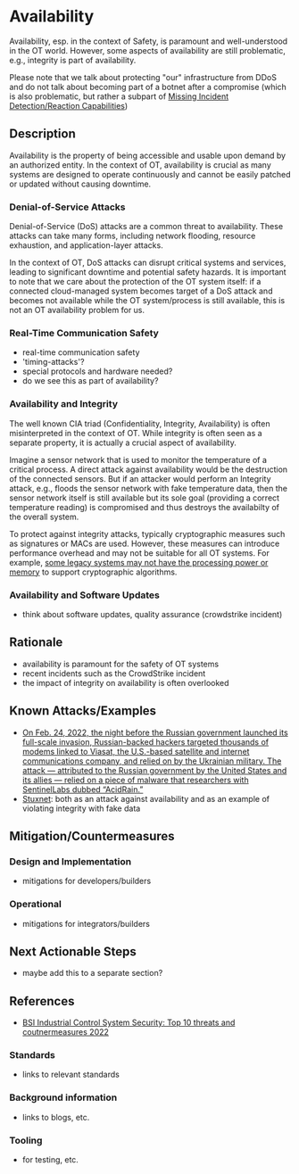 # Availability

Availability, esp. in the context of Safety, is paramount and well-understood in the OT world. However, some aspects of availability are still problematic, e.g., integrity is part of availability.

Please note that we talk about protecting "our" infrastructure from DDoS and do not talk about becoming part of a botnet after a compromise (which is also problematic, but rather a subpart of [Missing Incident Detection/Reaction Capabilities](./missing-incident-detection-reaction-capabilities.md))

## Description

Availability is the property of being accessible and usable upon demand by an authorized entity. In the context of OT, availability is crucial as many systems are designed to operate continuously and cannot be easily patched or updated without causing downtime.

### Denial-of-Service Attacks

Denial-of-Service (DoS) attacks are a common threat to availability. These attacks can take many forms, including network flooding, resource exhaustion, and application-layer attacks.

In the context of OT, DoS attacks can disrupt critical systems and services, leading to significant downtime and potential safety hazards. It is important to note that we care about the protection of the OT system itself: if a connected cloud-managed system
becomes target of a DoS attack and becomes not available while the OT system/process is still available, this is not an OT availability problem for us.

### Real-Time Communication Safety

- real-time communication safety
- 'timing-attacks'?
- special protocols and hardware needed?
- do we see this as part of availability?

### Availability and Integrity

The well known CIA triad (Confidentiality, Integrity, Availability) is often misinterpreted in the context of OT. While integrity is often seen as a separate property, it is actually a crucial aspect of availability.

Imagine a sensor network that is used to monitor the temperature of a critical process. A direct attack against availability would be the destruction of the connected sensors. But if an attacker would perform an Integrity attack, e.g., floods the sensor network with fake temperature data, then the sensor network itself is still available but its sole goal (providing a correct temperature reading) is compromised and thus destroys the availabilty of the overall system.

To protect against integrity attacks, typically cryptographic measures such as signatures or MACs are used. However, these measures can introduce performance overhead and may not be suitable for all OT systems. For example, [some legacy systems may not have the processing power or memory](./components-with-insufficient-security-capabilities.md) to support cryptographic algorithms.

### Availability and Software Updates

- think about software updates, quality assurance (crowdstrike incident)

## Rationale

- availability is paramount for the safety of OT systems
- recent incidents such as the CrowdStrike incident
- the impact of integrity on availability is often overlooked

## Known Attacks/Examples

- [On Feb. 24, 2022, the night before the Russian government launched its full-scale invasion, Russian-backed hackers targeted thousands of modems linked to Viasat, the U.S.-based satellite and internet communications company, and relied on by the Ukrainian military. The attack — attributed to the Russian government by the United States and its allies — relied on a piece of malware that researchers with SentinelLabs dubbed “AcidRain.”](https://cyberscoop.com/viasat-malware-wiper-acidrain/)
- [Stuxnet](https://en.wikipedia.org/wiki/Stuxnet): both as an attack against availability and as an example of violating integrity with fake data

## Mitigation/Countermeasures

### Design and Implementation

- mitigations for developers/builders

### Operational

- mitigations for integrators/builders

## Next Actionable Steps

- maybe add this to a separate section?

## References

- [BSI Industrial Control System Security: Top 10 threats and coutnermeasures 2022](https://www.allianz-fuer-cybersicherheit.de/SharedDocs/Downloads/Webs/ACS/DE/BSI-CS/BSI-CS_005E.pdf?__blob=publicationFile&v=6)

### Standards

- links to relevant standards

### Background information

- links to blogs, etc.

### Tooling

- for testing, etc.
